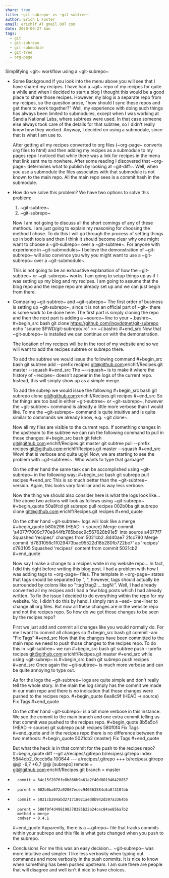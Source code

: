 ```yaml
---
share: true
title: ~git-subrepo~ vs ~git-subtree~
author: Erich L Foster
email: erichlf AT gmail DOT com
date: 2020-09-27 Sun
tags:
  - git
  - git-subrepo
  - git-submodule
  - git-tree
  - org-page
---
```


Simplifying ~git~ workflow using a ~git-subrepo~

* Some Background
  If you look into the menu above you will see that I have shared my recipes. I have had a ~git~ repo of my
  recipes for quite a while and when I decided to start a blog I thought this would be a good place to share
  those recipes. However, my blog is a separate repo from my recipes, so the question arose, "how should I
  sync these repos and get them to work together?" Well, my experience with doing such things has always been
  limited to submodules, except when I was working at Sandia National Labs, where subtrees were used. In that
  case someone else always took care of the details for that subtree, so I didn't really know how they worked.
  Anyway, I decided on using a submodule, since that is what I am use to.

  After getting all my recipes converted to org files (~org-page~ converts org files to html) and then adding
  my recipes as a submodule to my pages repo I noticed that while there was a link for recipes in the menu
  that link sent me to nowhere. After some reading I discovered that ~org-page~ determines what to publish by
  looking at ~git-diff~. Well, when you use a submodule the files associates with that submodule is not known
  to the main repo. All the main repo sees is a commit hash in the submodule.

* How do we solve this problem?
  We have two options to solve this problem:
  1. ~git-subtree~
  2. ~git-subrepo~

  Now I am not going to discuss all the short comings of any of these methods. I am just going to explain my
  reasoning for choosing the method I chose. To do this I will go through the process of setting things up in
  both tools and then I think it should become clear why one might want to choose a ~git-subrepo~ over a
  ~git-subtree~. For anyone with experience in ~git-submodules~ I believe the demonstration of ~git-subrepo~
  will also convince you why you might want to use a ~git-subrepo~ over a ~git-submodule~.

  This is not going to be an exhaustive explanation of how the ~git-subtree~ or ~git-subrepo~ works. I am
  going to setup things up as if I was setting up my blog and my recipes. I am going to assume that the blog
  repo and the recipe repo are already set up and we can just begin from there.

* Comparing ~git-subtree~ and ~git-subrepo~
  The first order of business is setting up ~git-subrepo~, since it is not an official part of ~git~ there
  is some work to be done here. The first part is simply cloning the repo and then the next part is adding
  a ~source~ line to your ~.bashrc~.
  #+begin_src bash
    git clone https://github.com/ingydotnet/git-subrepo
    echo "source $PWD/git-subrepo/.rc" >> ~/.bashrc
  #+end_src
  Now that ~git-subrepo~ is installed we can continue on with the demonstration.

  The location of my recipes will be in the root of my website and so we will want to add the recipes
  subtree or subrepo there.

  To add the subtree we would issue the following command
  #+begin_src bash
    git subtree add --prefix recipes git@github.com:erichlf/Recipes.git master --squash
  #+end_src
  The ~--squash~ is to make it where the history of ~recipes~ doesn't appear in the logs of the current repo.
  Instead, this will simply show up as a simple merge.

  To add the subrep we would issue the following
  #+begin_src bash
    git subrepo clone git@github.com:erichlf/Recipes.git recipes
  #+end_src
  So far things are too bad in either ~git-subtree~ or ~git-subrepo~, however the ~git-subtree~ command is
  already a little more verbose than I would like. To me the ~git-subrepo~ command is quite intuitive and is
  quite similar to commands we already know, e.g. ~git clone~.

  Now all my files are visible to the current repo. If something changes in the upstream to the subtree we can
  run the following command to pull in those changes:
  #+begin_src bash
    git fetch git@github.com:erichlf/Recipes.git master
    git subtree pull --prefix recipes git@github.com:erichlf/Recipes.git master --squash
  #+end_src
  Wow! that is verbose and quite ugly! Now, we are starting to see the problem with ~git-subtrees~. Who wants
  to type that garbage?

  On the other hand the same task can be accomplished using ~git-subrepo~ in the following way:
  #+begin_src bash
  git subrepo pull recipes
  #+end_src
  This is so much better than the ~git-subtree~ version. Again, this looks vary familiar and is way less
  verbose.

  Now the thing we should also consider here is what the logs look like... The above two actions will look
  as follows using ~git-subrepo~
  #+begin_quote
  50a8fcd git subrepo pull recipes
  002b0ba git subrepo clone git@github.com:erichlf/Recipes.git recipes
  #+end_quote

  On the other hand ~git-subtree~ logs will look like a merge
  #+begin_quote
  b80b296 (HEAD -> source) Merge commit 'a4077f7009c770e844fb765bdec9c567628b91e5' into source
  a4077f7 Squashed 'recipes/' changes from 5021cb2..8d40ae7
  2fcc780 Merge commit 'd7831056c1f029473bac95522d18b280fb722be7' as 'recipes'
  d783105 Squashed 'recipes/' content from commit 5021cb2
  #+end_quote

  Now say I make a change to a recipes while in my website repo... In fact, I did this right before writing
  this blog post. I had a problem with how I was adding tags to ~org-page~ files. The template in ~org-page~
  states that tags should be separated by ", ", however, tags should actually be surrounded by colons like so
  ":tag1:tag2:...:tagN:". Well, I had already converted all my recipes and I had a few blog posts which I had
  already written. To fix the issue I decided to do everything within the repo for my website. No, I didn't
  do this by hand. I simply ran a ~sed~ one-liner to change all org files. But now all these changes are in
  the website repo and not the recipes repo. So how do we get those changes to be seen by the recipes repo?

  First we just add and commit all changes like you would normally do. For me I want to commit all changes so
  #+begin_src bash
    git commit -am "Fix Tags"
  #+end_src
  Now that the changes have been committed to the main repo we need to push those changes to the recipes repo.
  To do this in ~git-subtree~ we run
  #+begin_src bash
    git subtree push --prefix recipes git@github.com:erichlf/Recipes.git master
  #+end_src
  while using ~git-subrep~ is
  #+begin_src bash
    git subrepo push recipes
  #+end_src
  Once again the ~git-subtree~ is much more verbose and can be quite annoying to type out.

  As for the logs the ~git-subtree~ logs are quite simple and don't really tell the whole story. In the main
  the log simply has the commit we made in our main repo and there is no indication that those changes were
  pushed to the recipes repo.
  #+begin_quote
  6ea8c9f (HEAD -> source) Fix Tags
  #+end_quote

  On the other hand ~git-subrepo~ is a bit more verbose in this instance. We see the commit to the main
  branch and one extra commit telling us that commit was pushed to the recipes repo.
  #+begin_quote
  8b5a5c4 (HEAD -> source) git subrepo push recipes
  580f0f4 Fix Tags
  #+end_quote
  and in the recipes repo there is no difference between the two methods:
  #+begin_quote
  5021cb2 (master) Fix Tags
  #+end_quote

  But what the heck is in that commit for the push to the recipes repo?
  #+begin_quote
diff --git a/recipes/.gitrepo b/recipes/.gitrepo
index 5844cb2..0cccb6a 100644
--- a/recipes/.gitrepo
+++ b/recipes/.gitrepo
@@ -6,7 +6,7 @@
 [subrepo]
        remote = git@github.com:erichlf/Recipes.git
        branch = master
-       commit = 64c15f2076fe8b866b9a61a2f40d801946428857
-       parent = 002b0ba072a92067ecec940563584c6a8f310fbb
+       commit = 5021cb204abd271718021aed8b942d397a3364b5
+       parent = 580f0f4d498198278385b22a24cec84ae856a7b2
        method = merge
        cmdver = 0.4.1
  #+end_quote
Apparently, there is a ~.gitrepo~ file that tracks commits within your subrepo and this file is what
gets changed when you push to the subrepo.

* Conclusions
  For me this was an easy decision... ~git-subrepo~ was more intuitive and simpler. I like less verbosity
  when typing out commands and more verbosity in the push commits. It is nice to know when something has
  been pushed upstream. I am sure there are people that will disagree and well isn't it nice to have
  choices.
